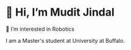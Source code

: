 # 👋 Hi, I’m Mudit Jindal
👀 I’m interested in Robotics

I am a Master's student at University at Buffalo.

<!---
jmudit19/jmudit19 is a ✨ special ✨ repository because its `README.md` (this file) appears on your GitHub profile.
You can click the Preview link to take a look at your changes.
--->

